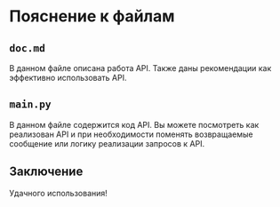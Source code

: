 # Пояснение к файлам

## `doc.md`

В данном файле описана работа API. Также
даны рекомендации как эффективно использовать API.

## `main.py`

В данном файле содержится код API. Вы можете посмотреть как реализован API
и при необходимости поменять возвращаемые сообщение или логику реализации запросов к API.

## Заключение

Удачного использования!